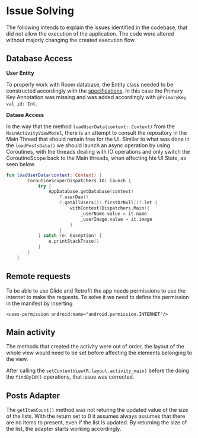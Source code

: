# Issue Solving

The following intends to explain the issues identified in the codebase, that did not allow the execution of the application. The code were altered without majorly changing the created execution flow.

## Database Access

**User Entity**

To properly work with Room database, the Entity class needed to be constructed accordingly with the [specifications](https://developer.android.com/training/data-storage/room/defining-data). In this case the Primary Key Annotation was missing and was added accordingly with `@PrimaryKey val id: Int`.

**Datase Access**

In the way that the method `loadUserData(context: Context)` from the `MainActivityViewModel`, there is an attempt to consult the repository in the Main Thread that should remain free for the UI. Similar to what was done in the `loadPostsData()` we should launch an async operation by using Coroutines, with the threads dealing with IO operations and only switch the CoroutineScope back to the Main threads, when affecting hte UI State, as seen below.

```kotlin
fun loadUserData(context: Context) {
        CoroutineScope(Dispatchers.IO).launch {
            try {
                AppDatabase.getDatabase(context)
                    ?.userDao()
                    ?.getAllUsers()?.firstOrNull()?.let {
                        withContext(Dispatchers.Main){
                            _userName.value = it.name
                            _userImage.value = it.image
                        }
                    }
            } catch (e: Exception) {
                e.printStackTrace()
            }
        }
    }
```

## Remote requests

To be able to use Glide and Retrofit the app needs permissions to use the internet to make the requests. To solve it we need to define
the permission in the manifest by inserting

```
<uses-permission android:name="android.permission.INTERNET"/>
```

## Main activity

The methods that created the activity were out of order, the layout of the whole view would need to be set before affecting the elements belonging to the view.

After calling the `setContentView(R.layout.activity_main)` before the doing the `findById()` operations, that issue was corrected.


## Posts Adapter

The `getItemCount()` method was not returing the updated value of the size of the lists. With the return set to 0 it assumes always assumes that there are no items to present, even if the list is updated. By returning the size of the list, the adapter starts working accordingly.
